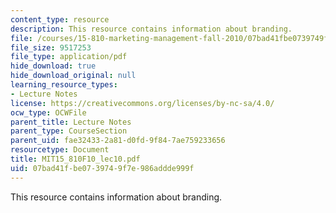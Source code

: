 ```yaml
---
content_type: resource
description: This resource contains information about branding.
file: /courses/15-810-marketing-management-fall-2010/07bad41fbe0739749f7e986addde999f_MIT15_810F10_lec10.pdf
file_size: 9517253
file_type: application/pdf
hide_download: true
hide_download_original: null
learning_resource_types:
- Lecture Notes
license: https://creativecommons.org/licenses/by-nc-sa/4.0/
ocw_type: OCWFile
parent_title: Lecture Notes
parent_type: CourseSection
parent_uid: fae32433-2a81-d0fd-9f84-7ae759233656
resourcetype: Document
title: MIT15_810F10_lec10.pdf
uid: 07bad41f-be07-3974-9f7e-986addde999f
---
```

This resource contains information about branding.
